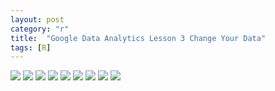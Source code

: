```yaml
---
layout: post
category: "r"
title:  "Google Data Analytics Lesson 3 Change Your Data"
tags: [R]
---
```



<img src="https://raw.githubusercontent.com/MoonBrillante/moonbrillante.github.io/master/my_picture/Lesson-3-change-your-data001.JPG">
<img src="https://raw.githubusercontent.com/MoonBrillante/moonbrillante.github.io/master/my_picture/Lesson-3-change-your-data002.JPG">
<img src="https://raw.githubusercontent.com/MoonBrillante/moonbrillante.github.io/master/my_picture/Lesson-3-change-your-data003.JPG" >
<img src="https://raw.githubusercontent.com/MoonBrillante/moonbrillante.github.io/master/my_picture/Lesson-3-change-your-data004.JPG" >
<img src="https://raw.githubusercontent.com/MoonBrillante/moonbrillante.github.io/master/my_picture/Lesson-3-change-your-data005.JPG" >
<img src="https://raw.githubusercontent.com/MoonBrillante/moonbrillante.github.io/master/my_picture/Lesson-3-change-your-data006.JPG" >
<img src="https://raw.githubusercontent.com/MoonBrillante/moonbrillante.github.io/master/my_picture/Lesson-3-change-your-data007.JPG" >
<img src="https://raw.githubusercontent.com/MoonBrillante/moonbrillante.github.io/master/my_picture/Lesson-3-change-your-data008.JPG" >
<img src="https://raw.githubusercontent.com/MoonBrillante/moonbrillante.github.io/master/my_picture/Lesson-3-change-your-data009.JPG" >


